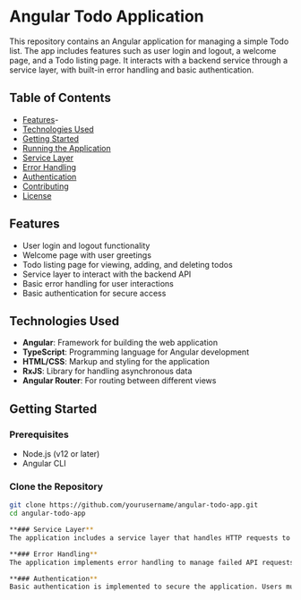 # Angular Todo Application

This repository contains an Angular application for managing a simple Todo list. The app includes features such as user login and logout, a welcome page, and a Todo listing page. It interacts with a backend service through a service layer, with built-in error handling and basic authentication.

## Table of Contents

- [Features](#features)-
- [Technologies Used](#technologies-used)
- [Getting Started](#getting-started)
- [Running the Application](#running-the-application)
- [Service Layer](#service-layer)
- [Error Handling](#error-handling)
- [Authentication](#authentication)
- [Contributing](#contributing)
- [License](#license)

## Features

- User login and logout functionality
- Welcome page with user greetings
- Todo listing page for viewing, adding, and deleting todos
- Service layer to interact with the backend API
- Basic error handling for user interactions
- Basic authentication for secure access

## Technologies Used

- **Angular**: Framework for building the web application
- **TypeScript**: Programming language for Angular development
- **HTML/CSS**: Markup and styling for the application
- **RxJS**: Library for handling asynchronous data
- **Angular Router**: For routing between different views

## Getting Started

### Prerequisites

- Node.js (v12 or later)
- Angular CLI

### Clone the Repository

```bash
git clone https://github.com/yourusername/angular-todo-app.git
cd angular-todo-app

**### Service Layer**
The application includes a service layer that handles HTTP requests to the backend. This layer manages all interactions with the backend API for todos, including creating, retrieving, updating, and deleting todos.

**### Error Handling**
The application implements error handling to manage failed API requests gracefully. Users will receive appropriate feedback for any issues that occur during interactions.

**### Authentication**
Basic authentication is implemented to secure the application. Users must log in to access the Todo listing page. Credentials are verified against the backend service.
